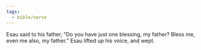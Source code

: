 ```yaml
---
tags:
  - bible/verse
---
```

Esau said to his father, “Do you have just one blessing, my father? Bless me, even me also, my father.” Esau lifted up his voice, and wept.